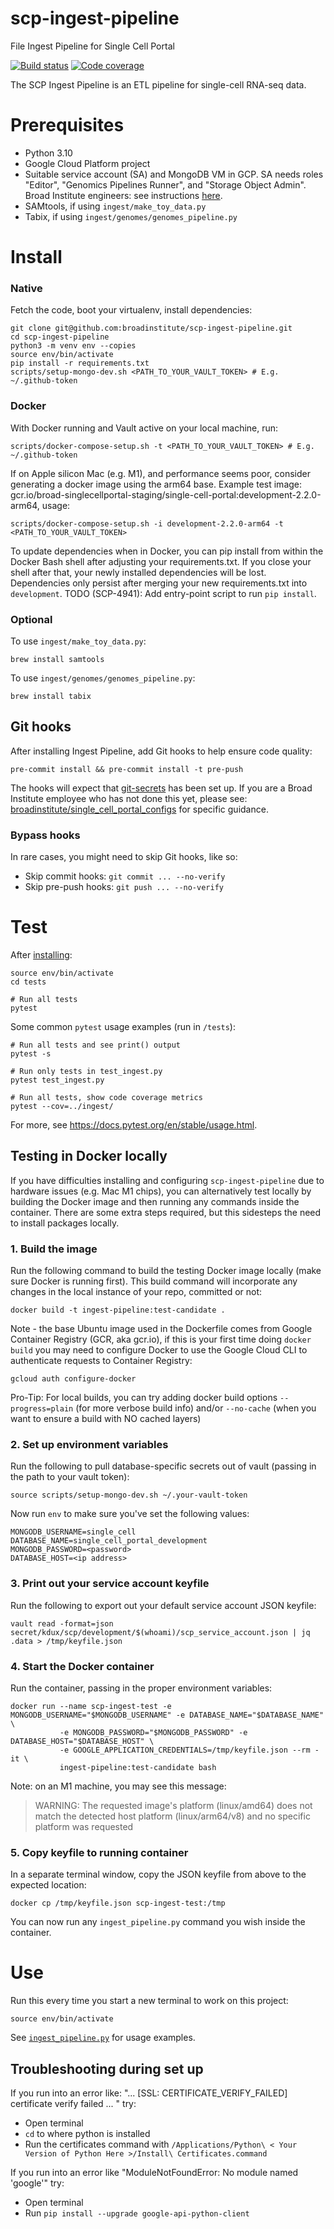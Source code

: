# scp-ingest-pipeline

File Ingest Pipeline for Single Cell Portal

[![Build status](https://img.shields.io/circleci/build/github/broadinstitute/scp-ingest-pipeline.svg)](https://circleci.com/gh/broadinstitute/scp-ingest-pipeline)
[![Code coverage](https://codecov.io/gh/broadinstitute/scp-ingest-pipeline/branch/master/graph/badge.svg)](https://codecov.io/gh/broadinstitute/scp-ingest-pipeline)

The SCP Ingest Pipeline is an ETL pipeline for single-cell RNA-seq data.

# Prerequisites

- Python 3.10
- Google Cloud Platform project
- Suitable service account (SA) and MongoDB VM in GCP. SA needs roles "Editor", "Genomics Pipelines Runner", and "Storage Object Admin". Broad Institute engineers: see instructions [here](https://github.com/broadinstitute/single_cell_portal_configs/tree/master/terraform-mongodb).
- SAMtools, if using `ingest/make_toy_data.py`
- Tabix, if using `ingest/genomes/genomes_pipeline.py`

# Install

### Native

Fetch the code, boot your virtualenv, install dependencies:

```
git clone git@github.com:broadinstitute/scp-ingest-pipeline.git
cd scp-ingest-pipeline
python3 -m venv env --copies
source env/bin/activate
pip install -r requirements.txt
scripts/setup-mongo-dev.sh <PATH_TO_YOUR_VAULT_TOKEN> # E.g. ~/.github-token
```

### Docker

With Docker running and Vault active on your local machine, run:

```
scripts/docker-compose-setup.sh -t <PATH_TO_YOUR_VAULT_TOKEN> # E.g. ~/.github-token
```

If on Apple silicon Mac (e.g. M1), and performance seems poor, consider generating a docker image using the arm64 base. Example test image: gcr.io/broad-singlecellportal-staging/single-cell-portal:development-2.2.0-arm64, usage:

```
scripts/docker-compose-setup.sh -i development-2.2.0-arm64 -t <PATH_TO_YOUR_VAULT_TOKEN>
```

To update dependencies when in Docker, you can pip install from within the Docker Bash shell after adjusting your requirements.txt.
If you close your shell after that, your newly installed dependencies will be lost.  Dependencies only persist after merging your
new requirements.txt into `development`.  TODO (SCP-4941): Add entry-point script to run `pip install`.

### Optional

To use `ingest/make_toy_data.py`:

```
brew install samtools
```

To use `ingest/genomes/genomes_pipeline.py`:

```
brew install tabix
```

## Git hooks

After installing Ingest Pipeline, add Git hooks to help ensure code quality:

```
pre-commit install && pre-commit install -t pre-push
```

The hooks will expect that [git-secrets](https://github.com/awslabs/git-secrets) has been set up. If you are a Broad Institute employee who has not done this yet, please see: [broadinstitute/single_cell_portal_configs](https://github.com/broadinstitute/single_cell_portal_configs) for specific guidance.

### Bypass hooks

In rare cases, you might need to skip Git hooks, like so:

- Skip commit hooks: `git commit ... --no-verify`
- Skip pre-push hooks: `git push ... --no-verify`

# Test

After [installing](#install):

```
source env/bin/activate
cd tests

# Run all tests
pytest
```

Some common `pytest` usage examples (run in `/tests`):

```
# Run all tests and see print() output
pytest -s

# Run only tests in test_ingest.py
pytest test_ingest.py

# Run all tests, show code coverage metrics
pytest --cov=../ingest/
```

For more, see <https://docs.pytest.org/en/stable/usage.html>.

## Testing in Docker locally
<!--
Step 1 is also useful for troubleshooting when Dockerfile updates fail to build
-->
If you have difficulties installing and configuring `scp-ingest-pipeline` due to hardware issues (e.g. Mac M1 chips),
you can alternatively test locally by building the Docker image and then running any commands inside the container.
There are some extra steps required, but this sidesteps the need to install packages locally.

### 1. Build the image

Run the following command to build the testing Docker image locally (make sure Docker is running first). This build command will incorporate any changes in the local instance of your repo, committed or not:

```
docker build -t ingest-pipeline:test-candidate .
```

Note - the base Ubuntu image used in the Dockerfile comes from Google Container Registry (GCR, aka gcr.io), if this is your first time doing `docker build` you may need to configure Docker to use the Google Cloud CLI to authenticate requests to Container Registry:

```
gcloud auth configure-docker
```

Pro-Tip: For local builds, you can try adding docker build options `--progress=plain` (for more verbose build info) and/or `--no-cache` (when you want to ensure a build with NO cached layers)

### 2. Set up environment variables

Run the following to pull database-specific secrets out of vault (passing in the path to your vault token):

```
source scripts/setup-mongo-dev.sh ~/.your-vault-token
```

Now run `env` to make sure you've set the following values:

```
MONGODB_USERNAME=single_cell
DATABASE_NAME=single_cell_portal_development
MONGODB_PASSWORD=<password>
DATABASE_HOST=<ip address>
```

### 3. Print out your service account keyfile

Run the following to export out your default service account JSON keyfile:

```
vault read -format=json secret/kdux/scp/development/$(whoami)/scp_service_account.json | jq .data > /tmp/keyfile.json
```

### 4. Start the Docker container

Run the container, passing in the proper environment variables:

```
docker run --name scp-ingest-test -e MONGODB_USERNAME="$MONGODB_USERNAME" -e DATABASE_NAME="$DATABASE_NAME" \
           -e MONGODB_PASSWORD="$MONGODB_PASSWORD" -e DATABASE_HOST="$DATABASE_HOST" \
           -e GOOGLE_APPLICATION_CREDENTIALS=/tmp/keyfile.json --rm -it \
           ingest-pipeline:test-candidate bash
```

Note: on an M1 machine, you may see this message:

> WARNING: The requested image's platform (linux/amd64) does not match the detected host platform (linux/arm64/v8) and no specific platform was requested

### 5. Copy keyfile to running container

In a separate terminal window, copy the JSON keyfile from above to the expected location:

```
docker cp /tmp/keyfile.json scp-ingest-test:/tmp
```

You can now run any `ingest_pipeline.py` command you wish inside the container.

# Use

Run this every time you start a new terminal to work on this project:

```
source env/bin/activate
```

See [`ingest_pipeline.py`](https://github.com/broadinstitute/scp-ingest-pipeline/blob/development/ingest/ingest_pipeline.py) for usage examples.

## Troubleshooting during set up

If you run into an error like: "... [SSL: CERTIFICATE_VERIFY_FAILED] certificate verify failed ... " try:

- Open terminal
- `cd` to where python is installed
- Run the certificates command with `/Applications/Python\ < Your Version of Python Here >/Install\ Certificates.command`

If you run into an error like "ModuleNotFoundError: No module named 'google'" try:

- Open terminal
- Run `pip install --upgrade google-api-python-client`
